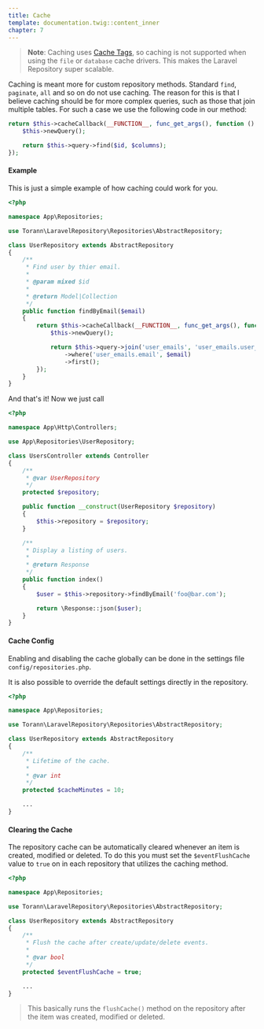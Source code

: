```yaml
---
title: Cache
template: documentation.twig::content_inner
chapter: 7
---
```

> **Note**: Caching uses [Cache Tags](http://laravel.com/docs/master/cache#cache-tags), so caching is not supported when using the `file` or `database` cache drivers. This makes the Laravel Repository super scalable.

Caching is meant more for custom repository methods. Standard `find`, `paginate`, `all` and so on do not use caching. The reason for this is that I believe caching should be for more complex queries, such as those that join multiple tables. For such a case we use the following code in our method:

```php
return $this->cacheCallback(__FUNCTION__, func_get_args(), function () use ($id, $columns) {
    $this->newQuery();

    return $this->query->find($id, $columns);
});
```

#### Example

This is just a simple example of how caching could work for you.

``` php
<?php

namespace App\Repositories;

use Torann\LaravelRepository\Repositories\AbstractRepository;

class UserRepository extends AbstractRepository
{
    /**
     * Find user by thier email.
     *
     * @param mixed $id
     *
     * @return Model|Collection
     */
    public function findByEmail($email)
    {
        return $this->cacheCallback(__FUNCTION__, func_get_args(), function () use ($email) {
            $this->newQuery();

            return $this->query->join('user_emails', 'user_emails.user_id', '=', 'users.id')
                ->where('user_emails.email', $email)
                ->first();
        });
    }
}
```

And that's it! Now we just call

``` php
<?php

namespace App\Http\Controllers;

use App\Repositories\UserRepository;

class UsersController extends Controller
{
    /**
     * @var UserRepository
     */
    protected $repository;

    public function __construct(UserRepository $repository)
    {
        $this->repository = $repository;
    }

    /**
     * Display a listing of users.
     *
     * @return Response
     */
    public function index()
    {
        $user = $this->repository->findByEmail('foo@bar.com');

        return \Response::json($user);
    }
}
```

#### Cache Config

Enabling and disabling the cache globally can be done in the settings file `config/repositories.php`.

It is also possible to override the default settings directly in the repository.

``` php
<?php

namespace App\Repositories;

use Torann\LaravelRepository\Repositories\AbstractRepository;

class UserRepository extends AbstractRepository
{
    /**
     * Lifetime of the cache.
     *
     * @var int
     */
    protected $cacheMinutes = 10;

    ...
}
```

#### Clearing the Cache

The repository cache can be automatically cleared whenever an item is created, modified or deleted. To do this you must set the `$eventFlushCache` value to `true` on in each repository that utilizes the caching method.


``` php
<?php

namespace App\Repositories;

use Torann\LaravelRepository\Repositories\AbstractRepository;

class UserRepository extends AbstractRepository
{
    /**
     * Flush the cache after create/update/delete events.
     *
     * @var bool
     */
    protected $eventFlushCache = true;

    ...
}
```

> This basically runs the `flushCache()` method on the repository after the item was created, modified or deleted.